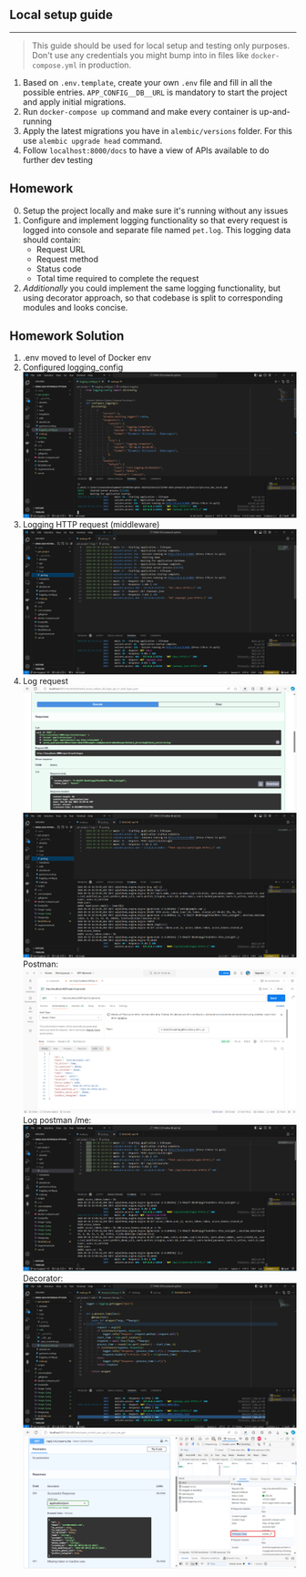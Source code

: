 ## Local setup guide

***
> This guide should be used for local setup and testing only purposes. Don't use any credentials you might bump into in files like `docker-compose.yml` in production.

1. Based on `.env.template`, create your own `.env` file and fill in all the possible entries. `APP_CONFIG__DB__URL` is mandatory to start the project and apply initial migrations.
2. Run `docker-compose up` command and make every container is up-and-running
3. Apply the latest migrations you have in `alembic/versions` folder. For this use `alembic upgrade head` command.
4. Follow `localhost:8000/docs` to have a view of APIs available to do further dev testing

## Homework
0. Setup the project locally and make sure it's running without any issues
1. Configure and implement logging functionality so that every request is logged into console and separate file named `pet.log`. This logging data should contain:
   * Request URL
   * Request method
   * Status code
   * Total time required to complete the request
2. _Additionally_ you could implement the same logging functionality, but using decorator approach, so that codebase is split to corresponding modules and looks concise.


## Homework Solution

1. .env moved to level of Docker env
2. Configured logging_config
![logging_config example](image.png)
3. Logging HTTP request (middleware)
![middleware](image-1.png)
4. Log request
![alt text](image-2.png)
![alt text](image-3.png)
Postman:
![alt text](image-4.png)
Log postman /me:
![alt text](image-5.png)
Decorator:
![alt text](image-7.png)
![alt text](image-6.png)
